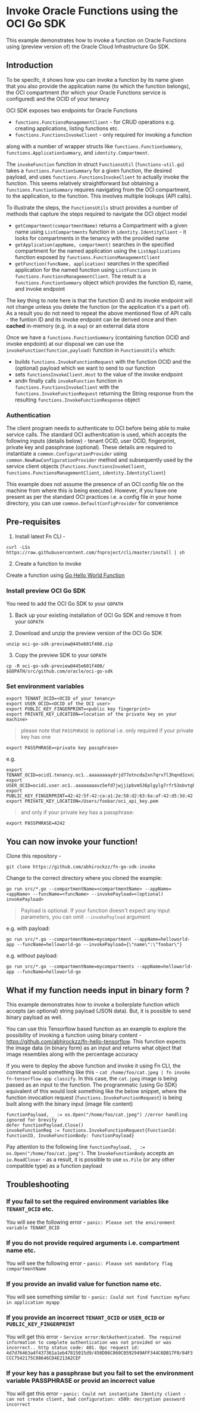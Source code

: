 # Invoke Oracle Functions using the OCI Go SDK

This example demonstrates how to invoke a function on Oracle Functions using (preview version of) the Oracle Cloud Infrastructure Go SDK. 

## Introduction

To be specifc, it shows how you can invoke a function by its name given that you also provide the application name (to which the function belongs), the OCI compartment (for which your Oracle Functions service is configured) and the OCID of your tenancy

OCI SDK exposes two endpoints for Oracle Functions

- `functions.FunctionsManagementClient` - for CRUD operations e.g. creating applications, listing functions etc.
- `functions.FunctionsInvokeClient` - only required for invoking a function

along with a number of wrapper structs like `functions.FunctionSummary`,
`functions.ApplicationSummary`, and `identity.Compartment`.

The `invokeFunction` function in struct `FunctionsUtil` (`functions-util.go`) takes a `functions.FunctionSummary` for a
given function, the desired payload, and uses `functions.FunctionsInvokeClient` to
actually invoke the function.  This seems relatively straightforward but
obtaining a `functions.FunctionSummary` requires navigating from the OCI compartment, to
the application, to the function. This involves multiple lookups (API calls).

To illustrate the steps, the `FunctionsUtils` struct provides a number of methods
that capture the steps required to navigate the OCI object model

- `getCompartment(compartmentName)` returns a Compartment with a given name
  using `ListCompartments` function in `identity.IdentityClient` - it looks for compartments
  in the tenancy with the provided name
- `getApplication(appName, compartment)` searches in the specified compartment
  for the named application using the `ListApplications` function exposed by `functions.FunctionsManagementClient`
- `getFunction(funcName, application)` searches in the specified application for
  the named function using `ListFunctions` in `functions.FunctionsManagementClient`.
  The result is a `functions.FunctionSummary` object which provides the function ID, name,
  and invoke endpoint

The key thing to note here is that the function ID and its invoke endpoint will not change unless you delete the function (or the application it's a part of). As a result you do not need to repeat the above mentioned flow of API calls - the funtion ID and its invoke endpoint can be derived once and then **cached** in-memory (e.g. in a `map`) or an external data store

Once we have a `functions.FunctionSummary` (containing function OCID and invoke enpdoint)
at our disposal we can use the `invokeFunction(function,payload)` function in `FunctionsUtils` which:

- builds `functions.InvokeFunctionRequest` with the function OCID and the (optional) payload which we want to send to our function
- sets `functionsInvokeClient.Host` to the value of the invoke endpoint
- andn finally calls `invokeFunction` function in `functions.FunctionsInvokeClient` with the
  `functions.InvokeFunctionRequest` returning the String response from the resulting
  `functions.InvokeFunctionResponse` object

### Authentication

The client program needs to authenticate to OCI before being able to make service calls. The standard OCI authenitcation is used, which accepts the following inputs (details below) - tenant OCID, user OCID, fingerprint, private key and passphrase (optional). These details are required to instantiate a `common.ConfigurationProvider` using `common.NewRawConfigurationProvider` method and subsequently used by the service client objects (`functions.FunctionsInvokeClient`, `functions.FunctionsManagementClient`, `identity.IdentityClient`)

This example does not assume the presence of an OCI config file on the machine from where this is being executed. However, if you have one present as per the standard OCI practices i.e. a config file in your home directory, you can use `common.DefaultConfigProvider` for convenience

## Pre-requisites

1. Install latest Fn CLI - 

`curl -LSs https://raw.githubusercontent.com/fnproject/cli/master/install | sh`

2. Create a function to invoke

Create a function using [Go Hello World Function](https://github.com/abhirockzz/oracle-functions-hello-worlds/blob/master/golang-hello-world.md)

### Install preview OCI Go SDK

You need to add the OCI Go SDK to your `GOPATH`

1. Back up your existing installation of OCI Go SDK and remove it from your `GOPATH`

2. Download and unzip the preview version of the OCI Go SDK

`unzip oci-go-sdk-preview@445e601f408.zip`

3. Copy the preview SDK to your `GOPATH`

`cp -R oci-go-sdk-preview@445e601f408/ $GOPATH/src/github.com/oracle/oci-go-sdk`

### Set environment variables

   ```shell
   export TENANT_OCID=<OCID of your tenancy>
   export USER_OCID=<OCID of the OCI user>
   export PUBLIC_KEY_FINGERPRINT=<public key fingerprint>
   export PRIVATE_KEY_LOCATION=<location of the private key on your machine>
   ```

   > please note that `PASSPHRASE` is optional i.e. only required if your
   > private key has one

   ```shell
   export PASSPHRASE=<private key passphrase>
   ```

   e.g.

   ```shell
   export TENANT_OCID=ocid1.tenancy.oc1..aaaaaaaaydrjd77otncda2xn7qrv7l3hqnd3zxn2u4siwdhniibwfv4wwhtz
   export USER_OCID=ocid1.user.oc1..aaaaaaaavz5efd7jwjjipbvm536plgylg7rfr53obvtghpi2vbg3qyrnrtfa
   export PUBLIC_KEY_FINGERPRINT=42:42:5f:42:ca:a1:2e:58:d2:63:6a:af:42:d5:3d:42
   export PRIVATE_KEY_LOCATION=/Users/foobar/oci_api_key.pem
   ```

   > and only if your private key has a passphrase:

   ```shell
   export PASSPHRASE=4242
   ```
   
## You can now invoke your function!

Clone this repository - 

`git clone https://github.com/abhirockzz/fn-go-sdk-invoke`

Change to the correct directory where you cloned the example: 

`go run src/*.go --compartmentName=<compartmentName> --appName=<appName> --funcName=<funcName> --invokePayload=<(optional) invokePayload>`

> Payload is optional. If your function doesn't expect any input parameters, you can omit `--invokePayload` argument

e.g. with payload:

`go run src/*.go --compartmentName=mycompartment --appName=helloworld-app --funcName=helloworld-go --invokePayload={\"name\":\"foobar\"}`

e.g. without payload:

`go run src/*.go --compartmentName=mycompartments --appName=helloworld-app --funcName=helloworld-go`

## What if my function needs input in binary form ?

This example demonstrates how to invoke a boilerplate function which accepts (an optional) string payload (JSON data). But, it is possible to send binary payload as well.

You can use this Tensorflow based function as an example to explore the possibility of invoking a function using binary content - https://github.com/abhirockzz/fn-hello-tensorflow. This function expects the image data (in binary form) as an input and returns what object that image resembles along with the percentage accuracy

If you were to deploy the above function and invoke it using Fn CLI, the command would something like this - `cat /home/foo/cat.jpeg | fn invoke fn-tensorflow-app classify`. In this case, the `cat.jpeg` image is being passed as an input to the function. The programmatic (using Go SDK) equivalent of this would look something like the below snippet, where the function invocation request (`functions.InvokeFunctionRequest`) is being built along with the binary input (image file content)

    functionPayload, _ := os.Open("/home/foo/cat.jpeg") //error handling ignored for brevity
	defer functionPayload.Close()
	invokeFunctionReq := functions.InvokeFunctionRequest{FunctionId: functionID, InvokeFunctionBody: functionPayload}

Pay attention to the following line `functionPayload, _ := os.Open("/home/foo/cat.jpeg")`. The `InvokeFunctionBody` accepts an `io.ReadCloser` - as a result, it is possible to use `os.File` (or any other compatible type) as a function payload

## Troubleshooting

### If you fail to set the required environment variables like `TENANT_OCID` etc.

You will see the following error - `panic: Please set the environment variable TENANT_OCID`

### If you do not provide required arguments i.e. compartment name etc.

You will see the following error - `panic: Please set mandatory flag compartmentName`

### If you provide an invalid value for function name etc.

You will see something similar to - `panic: Could not find function myfunc in application myapp`

### If you provide an incorrect `TENANT_OCID` or `USER_OCID` or `PUBLIC_KEY_FINGERPRINT`

You will get this error - `Service error:NotAuthenticated. The required information to complete authentication was not provided or was incorrect.. http status code: 401. Opc request id: 4d7d76463a4f437361a1eb47815015d9/450D86C860C0592949AFF344C6DB17F0/84F3CCC7542175C08646CD4E213A2CEF`

### If your key has a passphrase but you fail to set the environment variable PASSPHRASE or provid an incorrect value

You will get this error - `panic: Could not instantiate Identity client - can not create client, bad configuration: x509: decryption password incorrect`

